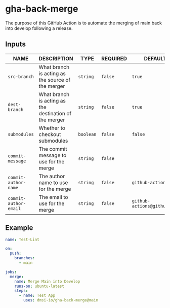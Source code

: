 # gha-back-merge

The purpose of this GitHub Action is to automate the merging of main back into develop following a release.

## Inputs

| NAME                  | DESCRIPTION                                            | TYPE      | REQUIRED | DEFAULT                     |
| --------------------- | ------------------------------------------------------ | --------- | -------- | --------------------------- |
| `src-branch`          | What branch is acting as the source of the merger      | `string`  | `false`  | `true`                      |
| `dest-branch`         | What branch is acting as the destination of the merger | `string`  | `false`  | `true`                      |
| `submodules`          | Whether to checkout submodules                         | `boolean` | `false`  | `false`                     |
| `commit-message`      | The commit message to use for the merge                | `string`  | `false`  |                             |
| `commit-author-name`  | The author name to use for the merge                   | `string`  | `false`  | `github-actions`            |
| `commit-author-email` | The email to use for the merge                         | `string`  | `false`  | `github-actions@github.com` |

## Example

```yaml
name: Test-Lint

on:
  push:
    branches:
      - main

jobs:
  merge:
    name: Merge Main into Develop
    runs-on: ubuntu-latest
    steps:
      - name: Test App
        uses: dmsi-io/gha-back-merge@main
```
